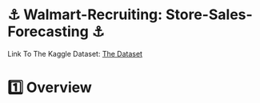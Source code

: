 # ⚓ Walmart-Recruiting: Store-Sales-Forecasting ⚓

Link To The Kaggle Dataset: <a href="https://www.kaggle.com/competitions/walmart-recruiting-store-sales-forecasting/overview">The Dataset</a>

# 1️⃣ Overview

